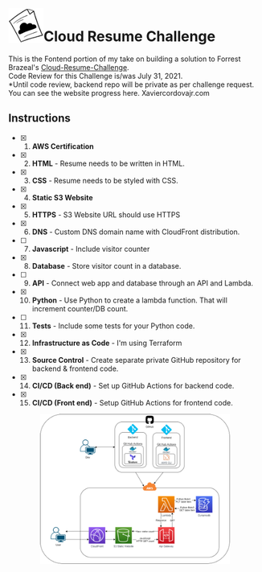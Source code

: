<img src="logo.png" align="left" alt="drawing" width="70"/>

# Cloud Resume Challenge  


This is the Fontend portion of my take on building a solution to Forrest Brazeal's [Cloud-Resume-Challenge](https://cloudresumechallenge.dev/instructions/).  
Code Review for this Challenge is/was July 31, 2021.  
*Until code review, backend repo will be private as per challenge request.  
You can see the website progress here. Xaviercordovajr.com

## Instructions 

- [x] 1. **AWS Certification**  
- [x] 2. **HTML** - Resume needs to be written in HTML.  
- [x] 3. **CSS** - Resume needs to be styled with CSS.  
- [x] 4. **Static S3 Website**
- [x] 5. **HTTPS** - S3 Website URL should use HTTPS  
- [x] 6. **DNS** - Custom DNS domain name with CloudFront distribution.  
- [ ] 7. **Javascript** - Include visitor counter  
- [x] 8. **Database** - Store visitor count in a database.  
- [ ] 9. **API** - Connect web app and database through an API and Lambda.  
- [x] 10. **Python** - Use Python to create a lambda function. That will increment counter/DB count.  
- [ ] 11. **Tests** - Include some tests for your Python code.  
- [x] 12. **Infrastructure as Code** - I'm using Terraform  
- [x] 13. **Source Control** - Create separate private GitHub repository for backend & frontend code.  
- [x] 14. **CI/CD (Back end)** - Set up GitHub Actions for backend code.  
- [x] 15. **CI/CD (Front end)** - Setup GitHub Actions for frontend code. 

<p align="center">
    <img src="diagram.png" align="center" alt="drawing" width="75%"/>
</p>